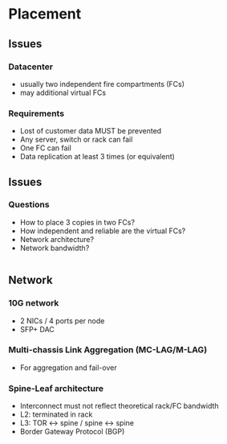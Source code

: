 <!-- .slide: data-state="section-break" id="section-break-6" data-timing="10s" -->
# Placement


<!-- .slide: data-state="normal" id="placement-1" data-timing="20s" data-menu-title="Placement issues" -->
## Issues

### Datacenter <!-- .element: class="fragment" data-fragment-index="0" -->
* <!-- .element: class="fragment" data-fragment-index="1" --> usually two independent fire compartments (FCs)
* <!-- .element: class="fragment" data-fragment-index="2" --> may additional virtual FCs

### Requirements <!-- .element: class="fragment" data-fragment-index="3" -->
* <!-- .element: class="fragment" data-fragment-index="4" --> Lost of customer data MUST be prevented
* <!-- .element: class="fragment" data-fragment-index="5" --> Any server, switch or rack can fail
* <!-- .element: class="fragment" data-fragment-index="5" --> One FC can fail
* <!-- .element: class="fragment" data-fragment-index="5" --> Data replication at least 3 times (or equivalent)


<!-- .slide: data-state="normal" id="placement-2" data-timing="20s" data-menu-title="Placement issues" -->
## Issues

### Questions
* <!-- .element: class="fragment" data-fragment-index="0" --> How to place 3 copies in two FCs?
* <!-- .element: class="fragment" data-fragment-index="1" --> How independent and reliable are the virtual FCs?
* <!-- .element: class="fragment" data-fragment-index="2" --> Network architecture?
* <!-- .element: class="fragment" data-fragment-index="3" --> Network bandwidth?


<!-- .slide: data-state="normal" id="placement-3" data-timing="20s" data-menu-title="3FCs" -->
<div>
  <center><img data-src="images/fc-ceph-EC+3xReplication-color.svg" style="width:85%"></center>
</div>


<!-- .slide: data-state="normal" id="placement-net-1" data-timing="20s" data-menu-title="Network" -->
## Network

### 10G network <!-- .element: class="fragment" data-fragment-index="0" -->
* <!-- .element: class="fragment" data-fragment-index="1" --> 2 NICs / 4 ports per node
* <!-- .element: class="fragment" data-fragment-index="1" --> SFP+ DAC

### Multi-chassis Link Aggregation (MC-LAG/M-LAG) <!-- .element: class="fragment" data-fragment-index="2" -->
* <!-- .element: class="fragment" data-fragment-index="2" --> For aggregation and fail-over

### Spine-Leaf architecture <!-- .element: class="fragment" data-fragment-index="3" -->
* <!-- .element: class="fragment" data-fragment-index="4" --> Interconnect must not reflect theoretical rack/FC bandwidth
* <!-- .element: class="fragment" data-fragment-index="5" --> L2: terminated in rack
* <!-- .element: class="fragment" data-fragment-index="6" --> L3: TOR <-> spine / spine <-> spine
* <!-- .element: class="fragment" data-fragment-index="7" --> Border Gateway Protocol (BGP)


<!-- .slide: data-state="normal" id="placement-net-2" data-timing="20s" data-menu-title="Network Overview" -->
<div>
  <center><img data-src="images/network-arch.svg" style="width:80%"></center>
</div>
